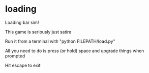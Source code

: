 loading
=======

Loading bar sim!

This game is seriously just satire

Run it from a terminal with
    "python FILEPATH/load.py"

All you need to do is press (or hold) space and upgrade things when prompted

Hit escape to exit
